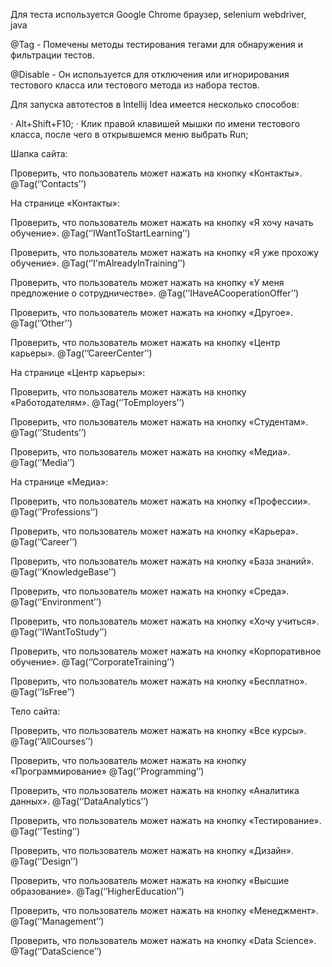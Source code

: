 Для теста используется Google Chrome браузер, selenium webdriver, java

@Tag - Помечены методы тестирования тегами для обнаружения и фильтрации тестов.

@Disable - Он используется для отключения или игнорирования тестового класса или тестового метода из набора тестов.

Для запуска автотестов в Intellij Idea имеется несколько способов:

·	Alt+Shift+F10;
·	Клик правой клавишей мышки по имени тестового класса, после чего в открывшемся меню выбрать Run;


Шапка сайта:

Проверить, что пользователь может нажать на кнопку «Контакты».
@Tag(‘’Contacts’’)

На странице «Контакты»:

Проверить, что пользователь может нажать на кнопку «Я хочу начать обучение».
@Tag(‘’IWantToStartLearning’’)

Проверить, что пользователь может нажать на кнопку «Я уже прохожу обучение».
@Tag(‘’I'mAlreadyInTraining’’)

Проверить, что пользователь может нажать на кнопку «У меня предложение о сотрудничестве».
@Tag(‘’IHaveACooperationOffer’’)

Проверить, что пользователь может нажать на кнопку «Другое».
@Tag(‘’Other’’)

Проверить, что пользователь может нажать на кнопку «Центр карьеры».
@Tag(‘’CareerCenter’’)

На странице «Центр карьеры»:

Проверить, что пользователь может нажать на кнопку «Работодателям».
@Tag(‘’ToEmployers’’)

Проверить, что пользователь может нажать на кнопку «Студентам».
@Tag(‘’Students’’)

Проверить, что пользователь может нажать на кнопку «Медиа».
@Tag(‘’Media’’)


На странице «Медиа»:

Проверить, что пользователь может нажать на кнопку «Профессии».
@Tag(‘’Professions’’)

Проверить, что пользователь может нажать на кнопку «Карьера».
@Tag(‘’Career’’)

Проверить, что пользователь может нажать на кнопку «База знаний».
@Tag(‘’KnowledgeBase’’)

Проверить, что пользователь может нажать на кнопку «Среда».
@Tag(‘’Environment’’)

Проверить, что пользователь может нажать на кнопку «Хочу учиться».
@Tag(‘’IWantToStudy’’)

Проверить, что пользователь может нажать на кнопку «Корпоративное обучение».
@Tag(‘’CorporateTraining’’)

Проверить, что пользователь может нажать на кнопку «Бесплатно».
@Tag(‘’IsFree’’)

Тело сайта:



Проверить, что пользователь может нажать на кнопку «Все курсы».
@Tag(‘’AllCourses’’)

Проверить, что пользователь может нажать на кнопку «Программирование»
@Tag(‘’Programming’’)

Проверить, что пользователь может нажать на кнопку «Аналитика данных».
@Tag(‘’DataAnalytics’’)

Проверить, что пользователь может нажать на кнопку «Тестирование».
@Tag(‘’Testing’’) 

Проверить, что пользователь может нажать на кнопку «Дизайн».
@Tag(‘’Design’’)

Проверить, что пользователь может нажать на кнопку «Высшие образование».
@Tag(‘’HigherEducation’’)

Проверить, что пользователь может нажать на кнопку «Менеджмент».
@Tag(‘’Management’’)

Проверить, что пользователь может нажать на кнопку «Data Science».
@Tag(‘’DataScience’’)

